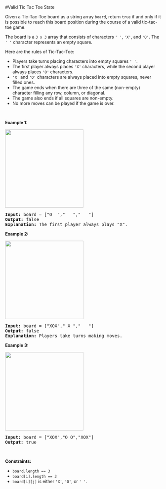 #Valid Tic Tac Toe State
<p>Given a Tic-Tac-Toe board as a string array <code>board</code>, return <code>true</code> if and only if it is possible to reach this board position during the course of a valid tic-tac-toe game.</p>
<p>The board is a <code>3 x 3</code> array that consists of characters <code>' '</code>, <code>'X'</code>, and <code>'O'</code>. The <code>' '</code> character represents an empty square.</p>
<p>Here are the rules of Tic-Tac-Toe:</p>
<ul>
<li>Players take turns placing characters into empty squares <code>' '</code>.</li>
<li>The first player always places <code>'X'</code> characters, while the second player always places <code>'O'</code> characters.</li>
<li><code>'X'</code> and <code>'O'</code> characters are always placed into empty squares, never filled ones.</li>
<li>The game ends when there are three of the same (non-empty) character filling any row, column, or diagonal.</li>
<li>The game also ends if all squares are non-empty.</li>
<li>No more moves can be played if the game is over.</li>
</ul>
<p> </p>
<p><strong class="example">Example 1:</strong></p>
<img alt="" src="https://assets.leetcode.com/uploads/2021/05/15/tictactoe1-grid.jpg" style="width:253px;height:253px"/>
<pre><strong>Input:</strong> board = ["O  ","   ","   "]
<strong>Output:</strong> false
<strong>Explanation:</strong> The first player always plays "X".
</pre>
<p><strong class="example">Example 2:</strong></p>
<img alt="" src="https://assets.leetcode.com/uploads/2021/05/15/tictactoe2-grid.jpg" style="width:253px;height:253px"/>
<pre><strong>Input:</strong> board = ["XOX"," X ","   "]
<strong>Output:</strong> false
<strong>Explanation:</strong> Players take turns making moves.
</pre>
<p><strong class="example">Example 3:</strong></p>
<img alt="" src="https://assets.leetcode.com/uploads/2021/05/15/tictactoe4-grid.jpg" style="width:253px;height:253px"/>
<pre><strong>Input:</strong> board = ["XOX","O O","XOX"]
<strong>Output:</strong> true
</pre>
<p> </p>
<p><strong>Constraints:</strong></p>
<ul>
<li><code>board.length == 3</code></li>
<li><code>board[i].length == 3</code></li>
<li><code>board[i][j]</code> is either <code>'X'</code>, <code>'O'</code>, or <code>' '</code>.</li>
</ul>
